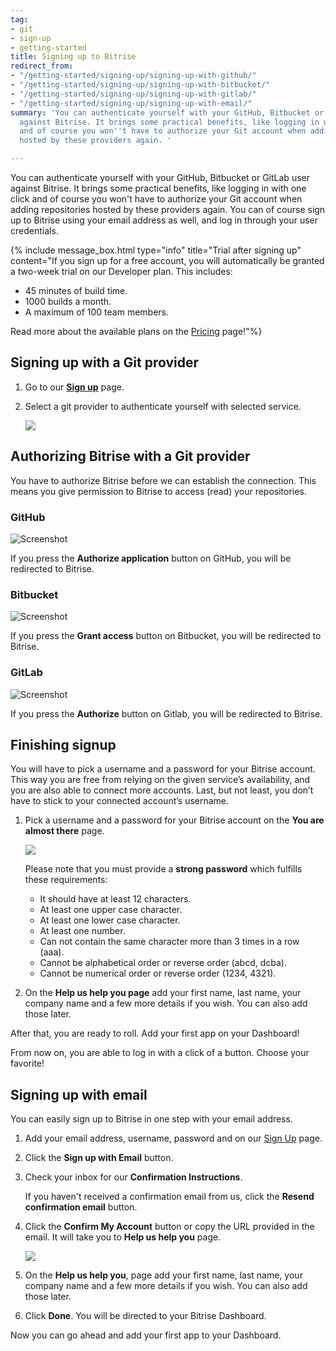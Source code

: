 ```yaml
---
tag:
- git
- sign-up
- getting-started
title: Signing up to Bitrise
redirect_from:
- "/getting-started/signing-up/signing-up-with-github/"
- "/getting-started/signing-up/signing-up-with-bitbucket/"
- "/getting-started/signing-up/signing-up-with-gitlab/"
- "/getting-started/signing-up/signing-up-with-email/"
summary: 'You can authenticate yourself with your GitHub, Bitbucket or GitLab user
  against Bitrise. It brings some practical benefits, like logging in with one click
  and of course you won''t have to authorize your Git account when adding repositories
  hosted by these providers again. '

---
```

You can authenticate yourself with your GitHub, Bitbucket or GitLab user against Bitrise. It brings some practical benefits, like logging in with one click and of course you won't have to authorize your Git account when adding repositories hosted by these providers again. You can of course sign up to Bitrise using your email address as well, and log in through your user credentials.

{% include message_box.html type="info" title="Trial after signing up" content="If you sign up for a free account, you will automatically be granted a two-week trial on our Developer plan. This includes:

* 45 minutes of build time.
* 1000 builds a month.
* A maximum of 100 team members.

Read more about the available plans on the [Pricing](https://www.bitrise.io/pricing/teams) page!"%}

## Signing up with a Git provider

1. Go to our [**Sign up**](https://app.bitrise.io/users/sign_up) page.
2. Select a git provider to authenticate yourself with selected service.

   ![](/img/sign-up-git-email.jpg)

## Authorizing Bitrise with a Git provider

You have to authorize Bitrise before we can establish the connection. This means you give permission to Bitrise to access (read) your repositories. 

### GitHub

![Screenshot](/img/signing-up/github_authorization.png)

If you press the **Authorize application** button on GitHub, you will be redirected to Bitrise.

### Bitbucket

![Screenshot](/img/signing-up/bitrise_authorization.png)

If you press the **Grant access** button on Bitbucket, you will be redirected to Bitrise.

### GitLab

![Screenshot](https://yv69yaruhkt48w.preview.forestry.io/img/signing-up/gitlab_authorization.png)

If you press the **Authorize** button on Gitlab, you will be redirected to Bitrise.

## Finishing signup

You will have to pick a username and a password for your Bitrise account. This way you are free from relying on the given service’s availability, and you are also able to connect more accounts. Last, but not least, you don’t have to stick to your connected account’s username.

1. Pick a username and a password for your Bitrise account on the **You are almost there** page.

   ![](/img/you-re-almost-there.jpg)

   Please note that you must provide a **strong password** which fulfills these requirements:
   * It should have at least 12 characters.
   * At least one upper case character.
   * At least one lower case character.
   * At least one number.
   * Can not contain the same character more than 3 times in a row (aaa).
   * Cannot be alphabetical order or reverse order (abcd, dcba).
   * Cannot be numerical order or reverse order (1234, 4321).
2. On the **Help us help you page** add your first name, last name, your company name and a few more details if you wish. You can also add those later.

After that, you are ready to roll. Add your first app on your Dashboard!

From now on, you are able to log in with a click of a button. Choose your favorite!

## Signing up with email

You can easily sign up to Bitrise in one step with your email address.

1. Add your email address, username, password and on our [Sign Up](https://app.bitrise.io/users/sign_up) page.
2. Click the **Sign up with Email** button.
3. Check your inbox for our **Confirmation Instructions**.

   If you haven't received a confirmation email from us, click the **Resend confirmation email** button.
4. Click the **Confirm My Account** button or copy the URL provided in the email. It will take you to **Help us help you** page.

   ![](/img/confirmation-instructions.jpg)
5. On the **Help us help you**, page add your first name, last name, your company name and a few more details if you wish. You can also add those later.
6. Click **Done**. You will be directed to your Bitrise Dashboard.

Now you can go ahead and add your first app to your Dashboard.
